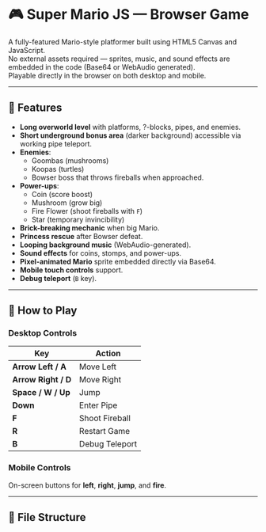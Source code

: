 # 🎮 Super Mario JS — Browser Game

A fully-featured Mario-style platformer built using HTML5 Canvas and JavaScript.  
No external assets required — sprites, music, and sound effects are embedded in the code (Base64 or WebAudio generated).  
Playable directly in the browser on both desktop and mobile.

---

## 🚀 Features

- **Long overworld level** with platforms, ?-blocks, pipes, and enemies.
- **Short underground bonus area** (darker background) accessible via working pipe teleport.
- **Enemies**:
  - Goombas (mushrooms)
  - Koopas (turtles)
  - Bowser boss that throws fireballs when approached.
- **Power-ups**:
  - Coin (score boost)
  - Mushroom (grow big)
  - Fire Flower (shoot fireballs with `F`)
  - Star (temporary invincibility)
- **Brick-breaking mechanic** when big Mario.
- **Princess rescue** after Bowser defeat.
- **Looping background music** (WebAudio-generated).
- **Sound effects** for coins, stomps, and power-ups.
- **Pixel-animated Mario** sprite embedded directly via Base64.
- **Mobile touch controls** support.
- **Debug teleport** (`B` key).

---

## 📜 How to Play

### Desktop Controls
| Key         | Action                  |
|-------------|-------------------------|
| **Arrow Left / A** | Move Left          |
| **Arrow Right / D**| Move Right         |
| **Space / W / Up** | Jump               |
| **Down**           | Enter Pipe         |
| **F**              | Shoot Fireball     |
| **R**              | Restart Game       |
| **B**              | Debug Teleport     |

### Mobile Controls
On-screen buttons for **left**, **right**, **jump**, and **fire**.

---

## 📂 File Structure

